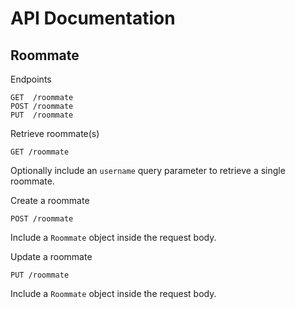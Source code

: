 # API Documentation

## Roommate

Endpoints

```
GET  /roommate
POST /roommate
PUT  /roommate
```

Retrieve roommate(s)

```
GET /roommate
```

Optionally include an `username` query parameter to retrieve a single roommate.

Create a roommate

```
POST /roommate
```

Include a `Roommate` object inside the request body.

Update a roommate

```
PUT /roommate
```

Include a `Roommate` object inside the request body.
